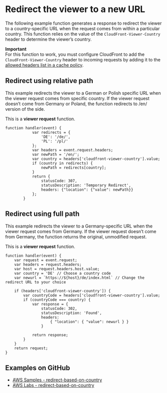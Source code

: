 # Redirect the viewer to a new URL<a name="example-function-redirect-url"></a>

The following example function generates a response to redirect the viewer to a country\-specific URL when the request comes from within a particular country\. This function relies on the value of the `CloudFront-Viewer-Country` header to determine the viewer’s country\.

**Important**  
For this function to work, you must configure CloudFront to add the `CloudFront-Viewer-Country` header to incoming requests by adding it to the [allowed headers list in a cache policy](controlling-the-cache-key.md#cache-policy-headers)\.

## Redirect using relative path<a name="example-function-redirect-url-redirect-using-relative-path"></a>

This example redirects the viewer to a German or Polish specific URL when the viewer request comes from specific country. If the viewer request doesn’t come from Germany or Poland, the function redirects to /en/ version of the side\.

This is a **viewer request** function\.

```
function handler(event) {
            var redirects = {
                'DE': '/de/',
                'PL': '/pl/'
            };
            var headers = event.request.headers;
            var newPath = '/en/';
            var country = headers['cloudfront-viewer-country'].value;
            if (country in redirects) {
                newPath = redirects[country];
            }
            return {
                statusCode: 307,
                statusDescription: 'Temporary Redirect',
                headers: {"location": {"value": newPath}}
            };
        }
```

## Redirect using full path<a name="example-function-redirect-url-redirect-using-full-path"></a>

This example redirects the viewer to a Germany\-specific URL when the viewer request comes from Germany\. If the viewer request doesn’t come from Germany, the function returns the original, unmodified request\.

This is a **viewer request** function\.

```
function handler(event) {
    var request = event.request;
    var headers = request.headers;
    var host = request.headers.host.value;
    var country = 'DE' // Choose a country code
    var newurl = `https://${host}/de/index.html` // Change the redirect URL to your choice

    if (headers['cloudfront-viewer-country']) {
        var countryCode = headers['cloudfront-viewer-country'].value;
        if (countryCode === country) {
            var response = {
                statusCode: 302,
                statusDescription: 'Found',
                headers:
                    { "location": { "value": newurl } }
                }

            return response;
        }
    }
    return request;
}
```

## Examples on GitHub
+ [AWS Samples - redirect-based-on-country](https://github.com/aws-samples/amazon-cloudfront-functions/tree/main/redirect-based-on-country)
+ [AWS Labs - redirect-based-on-country](https://github.com/awslabs/aws-cloudfront-extensions/tree/main/function/js/redirect-based-on-country)

